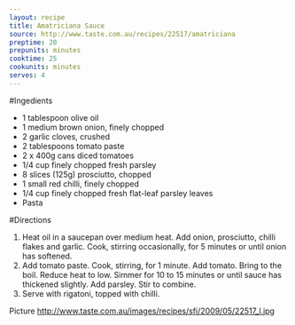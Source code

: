 ```yaml
---
layout: recipe
title: Amatriciana Sauce
source: http://www.taste.com.au/recipes/22517/amatriciana
preptime: 20
prepunits: minutes
cooktime: 25
cookunits: minutes
serves: 4
---
```

#Ingedients
* 1 tablespoon olive oil
* 1 medium brown onion, finely chopped
* 2 garlic cloves, crushed
* 2 tablespoons tomato paste
* 2 x 400g cans diced tomatoes
* 1/4 cup finely chopped fresh parsley
* 8 slices (125g) prosciutto, chopped
* 1 small red chilli, finely chopped
* 1/4 cup finely chopped fresh flat-leaf parsley leaves
* Pasta

#Directions
1. Heat oil in a saucepan over medium heat. Add onion, prosciutto, chilli flakes and garlic. Cook, stirring occasionally, for 5 minutes or until onion has softened.
2. Add tomato paste. Cook, stirring, for 1 minute. Add tomato. Bring to the boil. Reduce heat to low. Simmer for 10 to 15 minutes or until sauce has thickened slightly. Add parsley. Stir to combine.
3. Serve with rigatoni, topped with chilli.

Picture
http://www.taste.com.au/images/recipes/sfi/2009/05/22517_l.jpg